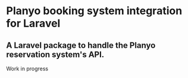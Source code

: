 # Planyo booking system integration for Laravel

## A Laravel package to handle the Planyo reservation system's API.

Work in progress